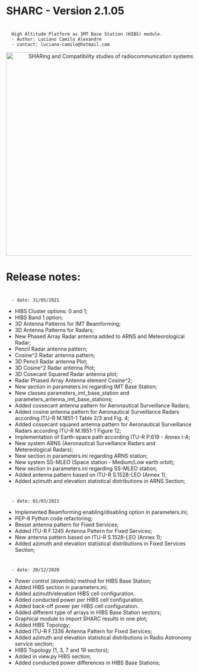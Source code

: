 # SHARC - Version 2.1.05
#
      High Altitude Platform as IMT Base Station (HIBS) module.
	  - Author: Luciano Camilo Alexandre
	  - contact: luciano-camilo@hotmail.com

<p align="center">
  <img src="https://github.com/lucianodtel/sharc-TMGTelecom/blob/master/SHARC-development/sharc/img/sharc-logo.png?raw=true" width="550" title="SHARing and Compatibility studies of radiocommunication systems">
</p>

# Release notes:

#
	  - date: 31/05/2021

 - HIBS Cluster options: 0 and 1;
 - HIBS Band 1 option;
 - 3D Antenna Patterns for IMT Beamforming;
 - 3D Antenna Patterns for Radars;
 - New Phased Array Radar antenna added to ARNS and Meteorological Radar;
 - Pencil Radar antenna pattern;
 - Cosine^2 Radar antenna pattern;
 - 3D Pencil Radar antenna Plot;
 - 3D Cosine^2 Radar antenna Plot;
 - 3D Cosecant Squared Radar antenna plot;
 - Radar Phased Array Antenna element Cosine^2;
 - New section in parameters.ini regarding IMT Base Station;
 - New classes parameters_imt_base_station and parameters_antenna_imt_base_stations;
 - Added cossecant antenna pattern for Aeronautical Surveillance Radars;
 - Added cosine antenna pattern for Aeronautical Surveillance Radars according ITU-R M.1851-1 Table 2/3 and Fig. 4;
 - Added cossecant squared antenna pattern for Aeronautical Surveillance Radars according ITU-R M.1851-1 Figure 12;
 - Implementation of Earth-space path according ITU-R P.619 - Annex I-A;
 - New system ARNS (Aeronautical Surveillance Radars and Metereological Radars);
 - New section in parameters.ini regarding ARNS station;
 - New system SS-MLEO (Space station - Medium/Low earth orbit);
 - New section in parameters.ini regarding SS-MLEO station;
 - Added antenna pattern based on ITU-R S.1528-LEO (Annex 1);
 - Added azimuth and elevation statistical distributions in ARNS Section;

#
	  - date: 01/03/2021

 - Implemented Beamforming enabling/disabling option in parameters.ini;
 - PEP-8 Python code refactoring;
 - Bessel antenna pattern for Fixed Services;
 - Added ITU-R F.1245 Antenna Pattern for Fixed Services;
 - New antenna pattern based on ITU-R S.1528-LEO (Annex 1);
 - Added azimuth and elevation statistical distributions in Fixed Services Section;

#
	  - date: 20/12/2020

 - Power control (downlink) method for HIBS Base Station;
 - Added HIBS section in parameters.ini;
 - Added azimuth/elevation HIBS cell configuration.
 - Added conducted power per HIBS cell configuration.
 - Added back-off power per HIBS cell configuration.
 - Added different type of arrays in HIBS Base Station sectors;
 - Graphical module to import SHARC results in one plot;
 - Added HIBS Topology;
 - Added ITU-R F.1336 Antenna Pattern for Fixed Services;
 - Added azimuth and elevation statistical distributions in Radio Astronomy service section;
 - HIBS Topology (1, 3, 7 and 19 sectors);
 - Added in view.py HIBS section;
 - Added conducted power differences in HIBS Base Stations;

